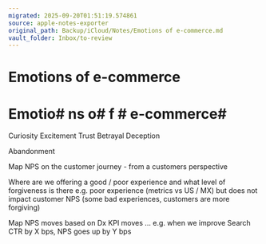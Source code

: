 ```yaml
---
migrated: 2025-09-20T01:51:19.574861
source: apple-notes-exporter
original_path: Backup/iCloud/Notes/Emotions of e-commerce.md
vault_folder: Inbox/to-review
---
```

# Emotions of e-commerce

# Emotio# ns o# f # e-commerce# 

Curiosity
Excitement 
Trust
Betrayal
Deception

Abandonment 

Map NPS on the customer journey - from a customers perspective 

Where are we offering a good / poor experience and what level of forgiveness is there e.g. poor experience (metrics vs US / MX) but does not impact customer NPS (some bad experiences, customers are more forgiving)

Map NPS moves based on Dx KPI moves … e.g. when we improve Search CTR by X bps, NPS goes up by Y bps 
